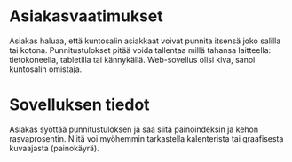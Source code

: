 # Asiakasvaatimukset
Asiakas haluaa, että kuntosalin asiakkaat voivat punnita itsensä joko salilla tai kotona. 
Punnitustulokset pitää voida tallentaa millä tahansa laitteella: tietokoneella, tabletilla tai kännykällä. Web-sovellus olisi kiva, sanoi kuntosalin omistaja.

# Sovelluksen tiedot 
Asiakas syöttää punnitustuloksen ja saa siitä painoindeksin ja kehon rasvaprosentin. Niitä voi myöhemmin tarkastella kalenterista tai graafisesta kuvaajasta (painokäyrä).
